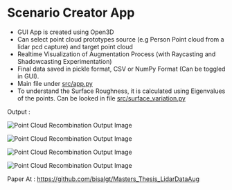 # Scenario Creator App

- GUI App is created using Open3D
- Can select point cloud prototypes source (e.g Person Point cloud from a lidar pcd capture) and target point cloud
- Realtime Visualization of Augmentation Process (with Raycasting and Shadowcasting Experimentation)
- Final data saved in pickle format, CSV or NumPy Format (Can be toggled in GUI).
- Main file under [src/app.py](./src/app.py)
- To understand the Surface Roughness, it is calculated using Eigenvalues of the points. Can be looked in file [src/surface_variation.py](./src/surface_variation.py)


Output :

![Point Cloud Recombination Output Image](./output/RecombiningPCD.gif)


![Point Cloud Recombination Output Image](./output/Combining%20PointClouds.png)


![Point Cloud Recombination Output Image](./output/Recombining%20PCD%202.png)


![Point Cloud Recombination Output Image](./output/Recombining%20PCD%203.png)


Paper At : https://github.com/bisalgt/Masters_Thesis_LidarDataAug


